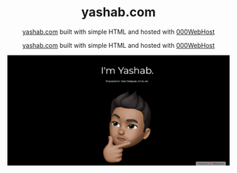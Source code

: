 <h1 align="center">
  yashab.com
</h1>
<p align="center">
  <a href="http://yashab.com/" target="_blank">yashab.com</a> built with simple HTML and hosted with <a href="https://https://www.000webhost.com//" target="_blank">000WebHost</a>
</p>
<p align="center">
  <a href="http://yashab.com/" target="_blank">yashab.com</a> built with simple HTML and hosted with <a href="https://https://www.000webhost.com//" target="_blank">000WebHost</a>
</p>

![demo](https://raw.githubusercontent.com/yashabnarang/yashab.com/master/images/demo.png)
